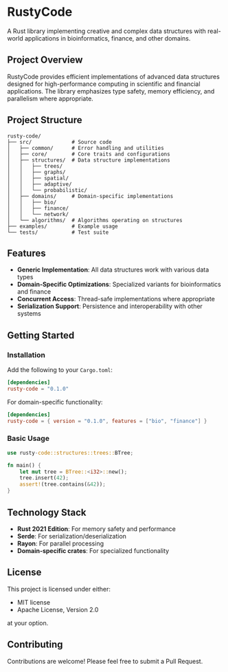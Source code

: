 # RustyCode

A Rust library implementing creative and complex data structures with real-world applications in bioinformatics, finance, and other domains.

## Project Overview

RustyCode provides efficient implementations of advanced data structures designed for high-performance computing in scientific and financial applications. The library emphasizes type safety, memory efficiency, and parallelism where appropriate.

## Project Structure

```
rusty-code/
├── src/             # Source code
│   ├── common/      # Error handling and utilities
│   ├── core/        # Core traits and configurations
│   ├── structures/  # Data structure implementations
│   │   ├── trees/
│   │   ├── graphs/
│   │   ├── spatial/
│   │   ├── adaptive/
│   │   └── probabilistic/
│   ├── domains/     # Domain-specific implementations
│   │   ├── bio/
│   │   ├── finance/
│   │   └── network/
│   └── algorithms/  # Algorithms operating on structures
├── examples/        # Example usage
└── tests/           # Test suite
```

## Features

- **Generic Implementation**: All data structures work with various data types
- **Domain-Specific Optimizations**: Specialized variants for bioinformatics and finance
- **Concurrent Access**: Thread-safe implementations where appropriate
- **Serialization Support**: Persistence and interoperability with other systems

## Getting Started

### Installation

Add the following to your `Cargo.toml`:

```toml
[dependencies]
rusty-code = "0.1.0"
```

For domain-specific functionality:

```toml
[dependencies]
rusty-code = { version = "0.1.0", features = ["bio", "finance"] }
```

### Basic Usage

```rust
use rusty-code::structures::trees::BTree;

fn main() {
    let mut tree = BTree::<i32>::new();
    tree.insert(42);
    assert!(tree.contains(&42));
}
```

## Technology Stack

- **Rust 2021 Edition**: For memory safety and performance
- **Serde**: For serialization/deserialization
- **Rayon**: For parallel processing
- **Domain-specific crates**: For specialized functionality

## License

This project is licensed under either:

- MIT license
- Apache License, Version 2.0

at your option.

## Contributing

Contributions are welcome! Please feel free to submit a Pull Request.